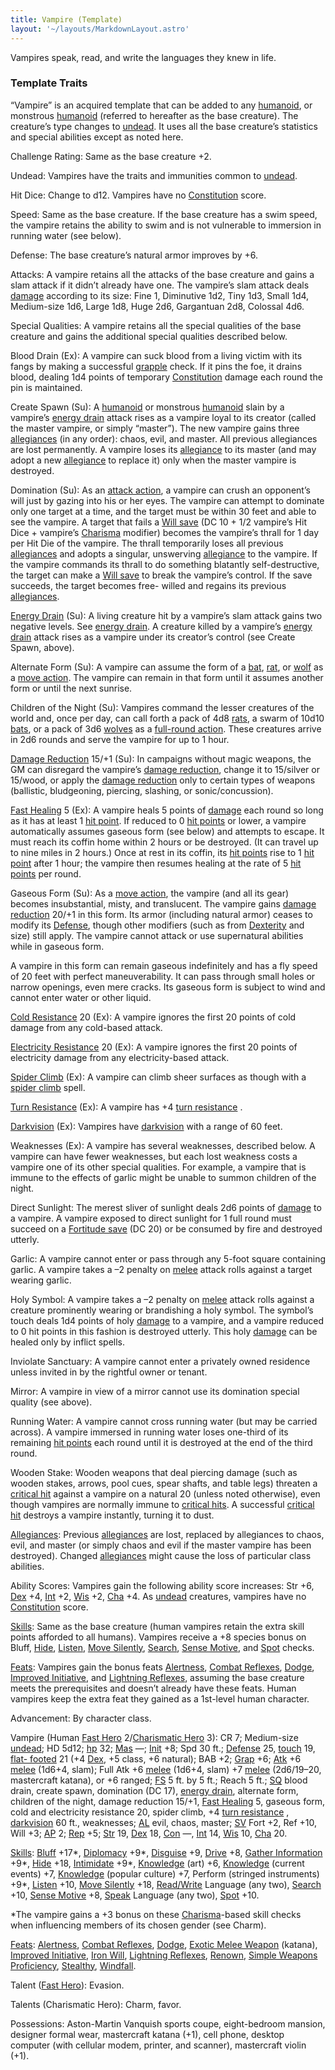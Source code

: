 ```yaml
---
title: Vampire (Template)
layout: '~/layouts/MarkdownLayout.astro'
---
```

Vampires speak, read, and write the languages they knew in life.

### Template Traits

“Vampire” is an acquired template that can be added to any
[humanoid](/modern.d20.srd/creature.types/humanoid), or monstrous
[humanoid](/modern.d20.srd/creature.types/humanoid) (referred to hereafter as
the base creature). The creature’s type changes to
[undead](/modern.d20.srd/creature.types/undead). It uses all the base
creature’s statistics and special abilities except as noted here.

Challenge Rating: Same as the base creature +2.

Undead: Vampires have the traits and immunities common to
[undead](/modern.d20.srd/creature.types/undead).

Hit Dice: Change to d12. Vampires have no
[Constitution](/modern.d20.srd/basics/ability.scores) score.

Speed: Same as the base creature. If the base creature has a swim speed, the
vampire retains the ability to swim and is not vulnerable to immersion in
running water (see below).

Defense: The base creature’s natural armor improves by +6.

Attacks: A vampire retains all the attacks of the base creature and gains a
slam attack if it didn’t already have one. The vampire’s slam attack deals
[damage](/modern.d20.srd/combat/damage) according to its size: Fine 1,
Diminutive 1d2, Tiny 1d3, Small 1d4, Medium-size 1d6, Large 1d8, Huge 2d6,
Gargantuan 2d8, Colossal 4d6.

Special Qualities: A vampire retains all the special qualities of the base
creature and gains the additional special qualities described below.

Blood Drain (Ex): A vampire can suck blood from a living victim with its fangs
by making a successful [grapple](/modern.d20.srd/combat/grapple) check. If it
pins the foe, it drains blood, dealing 1d4 points of temporary
[Constitution](/modern.d20.srd/basics/ability.scores) damage each round the
pin is maintained.

Create Spawn (Su): A [humanoid](/modern.d20.srd/creature.types/humanoid) or
monstrous [humanoid](/modern.d20.srd/creature.types/humanoid) slain by a
vampire’s [energy drain](/modern.d20.srd/special.abilities/energy.drain)
attack rises as a vampire loyal to its creator (called the master vampire, or
simply “master”). The new vampire gains three
[allegiances](/modern.d20.srd/basics/allegiances) (in any order): chaos, evil,
and master. All previous allegiances are lost permanently. A vampire loses its
[allegiance](/modern.d20.srd/basics/allegiances) to its master (and may adopt
a new [allegiance](/modern.d20.srd/basics/allegiances) to replace it) only
when the master vampire is destroyed.

Domination (Su): As an [attack action](/modern.d20.srd/combat/attack.actions),
a vampire can crush an opponent’s will just by gazing into his or her eyes.
The vampire can attempt to dominate only one target at a time, and the target
must be within 30 feet and able to see the vampire. A target that fails a
[Will save](/modern.d20.srd/basics/saving.throws) (DC 10 + 1/2 vampire’s Hit
Dice + vampire’s [Charisma](/modern.d20.srd/basics/ability.scores) modifier)
becomes the vampire’s thrall for 1 day per Hit Die of the vampire. The thrall
temporarily loses all previous
[allegiances](/modern.d20.srd/basics/allegiances) and adopts a singular,
unswerving [allegiance](/modern.d20.srd/basics/allegiances) to the vampire. If
the vampire commands its thrall to do something blatantly self-destructive,
the target can make a [Will save](/modern.d20.srd/basics/saving.throws) to
break the vampire’s control. If the save succeeds, the target becomes free-
willed and regains its previous
[allegiances](/modern.d20.srd/basics/allegiances).

[Energy Drain](/modern.d20.srd/special.abilities/energy.drain) (Su): A living
creature hit by a vampire’s slam attack gains two negative levels. See [energy drain](/modern.d20.srd/special.abilities/energy.drain). A creature killed by a
vampire’s [energy drain](/modern.d20.srd/special.abilities/energy.drain)
attack rises as a vampire under its creator’s control (see Create Spawn,
above).

Alternate Form (Su): A vampire can assume the form of a
[bat](/modern.d20.srd/creatures/bat), [rat](/modern.d20.srd/creatures/rat), or
[wolf](/modern.d20.srd/creatures/wolf) as a [move action](/modern.d20.srd/combat/move.actions). The vampire can remain in that
form until it assumes another form or until the next sunrise.

Children of the Night (Su): Vampires command the lesser creatures of the world
and, once per day, can call forth a pack of 4d8
[rats](/modern.d20.srd/creatures/rat), a swarm of 10d10
[bats](/modern.d20.srd/creatures/bat), or a pack of 3d6
[wolves](/modern.d20.srd/creatures/wolf) as a [full-round action](/modern.d20.srd/combat/full.round.actions). These creatures arrive in
2d6 rounds and serve the vampire for up to 1 hour.

[Damage Reduction](/modern.d20.srd/special.abilities/damage.reduction) 15/+1
(Su): In campaigns without magic weapons, the GM can disregard the vampire’s
[damage reduction](/modern.d20.srd/special.abilities/damage.reduction), change
it to 15/silver or 15/wood, or apply the [damage reduction](/modern.d20.srd/special.abilities/damage.reduction) only to certain
types of weapons (ballistic, bludgeoning, piercing, slashing, or
sonic/concussion).

[Fast Healing](/modern.d20.srd/special.abilities/fast.healing) 5 (Ex): A
vampire heals 5 points of [damage](/modern.d20.srd/combat/damage) each round
so long as it has at least 1 [hit point](/modern.d20.srd/combat/hit.points).
If reduced to 0 [hit points](/modern.d20.srd/combat/hit.points) or lower, a
vampire automatically assumes gaseous form (see below) and attempts to escape.
It must reach its coffin home within 2 hours or be destroyed. (It can travel
up to nine miles in 2 hours.) Once at rest in its coffin, its [hit points](/modern.d20.srd/combat/hit.points) rise to 1 [hit point](/modern.d20.srd/combat/hit.points) after 1 hour; the vampire then
resumes healing at the rate of 5 [hit points](/modern.d20.srd/combat/hit.points) per round.

Gaseous Form (Su): As a [move action](/modern.d20.srd/combat/move.actions),
the vampire (and all its gear) becomes insubstantial, misty, and translucent.
The vampire gains [damage reduction](/modern.d20.srd/special.abilities/damage.reduction) 20/+1 in this
form. Its armor (including natural armor) ceases to modify its
[Defense](/modern.d20.srd/combat/defense), though other modifiers (such as
from [Dexterity](/modern.d20.srd/basics/ability.scores) and size) still apply.
The vampire cannot attack or use supernatural abilities while in gaseous form.

A vampire in this form can remain gaseous indefinitely and has a fly speed of
20 feet with perfect maneuverability. It can pass through small holes or
narrow openings, even mere cracks. Its gaseous form is subject to wind and
cannot enter water or other liquid.

[Cold Resistance](/modern.d20.srd/special.abilities/resistance.to.energy) 20
(Ex): A vampire ignores the first 20 points of cold damage from any cold-based
attack.

[Electricity Resistance](/modern.d20.srd/special.abilities/resistance.to.energy) 20 (Ex): A
vampire ignores the first 20 points of electricity damage from any
electricity-based attack.

[Spider Climb](/modern.d20.srd/fx/spider.climb) (Ex): A vampire can climb
sheer surfaces as though with a [spider climb](/modern.d20.srd/fx/spider.climb) spell.

[Turn Resistance](/modern.d20.srd/special.abilities/turn.resistance) (Ex): A
vampire has +4 [turn resistance](/modern.d20.srd/special.abilities/turn.resistance) .

[Darkvision](/modern.d20.srd/special.abilities/darkvision) (Ex): Vampires have
[darkvision](/modern.d20.srd/special.abilities/darkvision) with a range of 60
feet.

Weaknesses (Ex): A vampire has several weaknesses, described below. A vampire
can have fewer weaknesses, but each lost weakness costs a vampire one of its
other special qualities. For example, a vampire that is immune to the effects
of garlic might be unable to summon children of the night.

Direct Sunlight: The merest sliver of sunlight deals 2d6 points of
[damage](/modern.d20.srd/combat/damage) to a vampire. A vampire exposed to
direct sunlight for 1 full round must succeed on a [Fortitude save](/modern.d20.srd/basics/saving.throws) (DC 20) or be consumed by fire and
destroyed utterly.

Garlic: A vampire cannot enter or pass through any 5-foot square containing
garlic. A vampire takes a –2 penalty on
[melee](/modern.d20.srd/combat/attack.roll) attack rolls against a target
wearing garlic.

Holy Symbol: A vampire takes a –2 penalty on
[melee](/modern.d20.srd/combat/attack.roll) attack rolls against a creature
prominently wearing or brandishing a holy symbol. The symbol’s touch deals 1d4
points of holy [damage](/modern.d20.srd/combat/damage) to a vampire, and a
vampire reduced to 0 hit points in this fashion is destroyed utterly. This
holy [damage](/modern.d20.srd/combat/damage) can be healed only by inflict
spells.

Inviolate Sanctuary: A vampire cannot enter a privately owned residence unless
invited in by the rightful owner or tenant.

Mirror: A vampire in view of a mirror cannot use its domination special
quality (see above).

Running Water: A vampire cannot cross running water (but may be carried
across). A vampire immersed in running water loses one-third of its remaining
[hit points](/modern.d20.srd/combat/hit.points) each round until it is
destroyed at the end of the third round.

Wooden Stake: Wooden weapons that deal piercing damage (such as wooden stakes,
arrows, pool cues, spear shafts, and table legs) threaten a [critical hit](/modern.d20.srd/combat/critical.hits) against a vampire on a natural 20
(unless noted otherwise), even though vampires are normally immune to
[critical hits](/modern.d20.srd/combat/critical.hits). A successful [critical hit](/modern.d20.srd/combat/critical.hits) destroys a vampire instantly,
turning it to dust.

[Allegiances](/modern.d20.srd/basics/allegiances): Previous
[allegiances](/modern.d20.srd/basics/allegiances) are lost, replaced by
allegiances to chaos, evil, and master (or simply chaos and evil if the master
vampire has been destroyed). Changed
[allegiances](/modern.d20.srd/basics/allegiances) might cause the loss of
particular class abilities.

Ability Scores: Vampires gain the following ability score increases: Str +6,
[Dex](/modern.d20.srd/basics/ability.scores) +4,
[Int](/modern.d20.srd/basics/ability.scores) +2,
[Wis](/modern.d20.srd/basics/ability.scores) +2,
[Cha](/modern.d20.srd/basics/ability.scores) +4. As
[undead](/modern.d20.srd/creature.types/undead) creatures, vampires have no
[Constitution](/modern.d20.srd/basics/ability.scores) score.

[Skills](/modern.d20.srd/skills): Same as the base creature (human vampires
retain the extra skill points afforded to all humans). Vampires receive a +8
species bonus on Bluff, [Hide](/modern.d20.srd/skills/hide),
[Listen](/modern.d20.srd/skills/listen), [Move Silently](/modern.d20.srd/skills/move.silently),
[Search](/modern.d20.srd/skills/search), [Sense Motive](/modern.d20.srd/skills/sense.motive), and
[Spot](/modern.d20.srd/skills/spot) checks.

[Feats](/modern.d20.srd/feats): Vampires gain the bonus feats
[Alertness](/modern.d20.srd/feats/alertness), [Combat Reflexes](/modern.d20.srd/feats/combat.reflexes),
[Dodge](/modern.d20.srd/feats/dodge), [Improved Initiative](/modern.d20.srd/feats/improved.initiative), and [Lightning Reflexes](/modern.d20.srd/feats/lightning.reflexes), assuming the base
creature meets the prerequisites and doesn’t already have these feats. Human
vampires keep the extra feat they gained as a 1st-level human character.

Advancement: By character class.

Vampire (Human [Fast Hero](/modern.d20.srd/classes/basic/fast.hero)
2/[Charismatic Hero](/modern.d20.srd/classes/basic/charismatic.hero) 3): CR 7;
Medium-size [undead](/modern.d20.srd/creature.types/undead); HD 5d12;
[hp](/modern.d20.srd/combat/hit.points) 32;
[Mas](/modern.d20.srd/creatures/creature.overview) —;
[Init](/modern.d20.srd/combat/initiative) +8; Spd 30 ft.;
[Defense](/modern.d20.srd/combat/defense) 25,
[touch](/modern.d20.srd/combat/attack.actions) 19, [flat- footed](/modern.d20.srd/combat/surprise) 21 (+4
[Dex](/modern.d20.srd/basics/ability.scores), +5 class, +6 natural); BAB +2;
[Grap](/modern.d20.srd/combat/grapple) +6;
[Atk](/modern.d20.srd/combat/attack.roll) +6
[melee](/modern.d20.srd/combat/attack.roll) (1d6+4, slam); Full Atk +6
[melee](/modern.d20.srd/combat/attack.roll) (1d6+4, slam) +7
[melee](/modern.d20.srd/combat/attack.roll) (2d6/19–20, mastercraft katana),
or +6 ranged; [FS](/modern.d20.srd/creatures/creature.overview) 5 ft. by 5
ft.; Reach 5 ft.; [SQ](/modern.d20.srd/creatures/creature.overview) blood
drain, create spawn, domination (DC 17), [energy drain](/modern.d20.srd/special.abilities/energy.drain), alternate form,
children of the night, damage reduction 15/+1, [Fast Healing](/modern.d20.srd/special.abilities/fast.healing) 5, gaseous form, cold
and electricity resistance 20, spider climb, +4 [turn resistance](/modern.d20.srd/special.abilities/turn.resistance) ,
[darkvision](/modern.d20.srd/special.abilities/darkvision) 60 ft., weaknesses;
[AL](/modern.d20.srd/basics/allegiances) evil, chaos, master;
[SV](/modern.d20.srd/basics/saving.throws) Fort +2, Ref +10, Will +3;
[AP](/modern.d20.srd/creatures/creature.overview) 2;
[Rep](/modern.d20.srd/creatures/creature.overview) +5;
[Str](/modern.d20.srd/basics/ability.scores) 19,
[Dex](/modern.d20.srd/basics/ability.scores) 18,
[Con](/modern.d20.srd/basics/ability.scores) —,
[Int](/modern.d20.srd/basics/ability.scores) 14,
[Wis](/modern.d20.srd/basics/ability.scores) 10,
[Cha](/modern.d20.srd/basics/ability.scores) 20.

[Skills](/modern.d20.srd/skills): [Bluff](/modern.d20.srd/skills/bluff) +17*,
[Diplomacy](/modern.d20.srd/skills/diplomacy) +9*,
[Disguise](/modern.d20.srd/skills/disguise) +9,
[Drive](/modern.d20.srd/skills/drive) +8, [Gather Information](/modern.d20.srd/skills/gather.information) +9*,
[Hide](/modern.d20.srd/skills/hide) +18,
[Intimidate](/modern.d20.srd/skills/intimidate) +9*,
[Knowledge](/modern.d20.srd/skills/knowledge) (art) +6,
[Knowledge](/modern.d20.srd/skills/knowledge) (current events) +7,
[Knowledge](/modern.d20.srd/skills/knowledge) (popular culture) +7, Perform
(stringed instruments) +9*, [Listen](/modern.d20.srd/skills/listen) +10, [Move Silently](/modern.d20.srd/skills/move.silently) +18,
[Read/Write](/modern.d20.srd/skills/read.write.language) Language (any two),
[Search](/modern.d20.srd/skills/search) +10, [Sense Motive](/modern.d20.srd/skills/sense.motive) +8,
[Speak](/modern.d20.srd/skills/speak.language) Language (any two),
[Spot](/modern.d20.srd/skills/spot) +10.

*The vampire gains a +3 bonus on these [Charisma](/modern.d20.srd/basics/ability.scores)-based skill checks when influencing members of its chosen gender (see Charm).

[Feats](/modern.d20.srd/feats): [Alertness](/modern.d20.srd/feats/alertness),
[Combat Reflexes](/modern.d20.srd/feats/combat.reflexes),
[Dodge](/modern.d20.srd/feats/dodge), [Exotic Melee Weapon](/modern.d20.srd/feats/exotic.melee.weapons.proficiency) (katana),
[Improved Initiative](/modern.d20.srd/feats/improved.initiative), [Iron Will](/modern.d20.srd/feats/iron.will), [Lightning Reflexes](/modern.d20.srd/feats/lightning.reflexes),
[Renown](/modern.d20.srd/feats/renown), [Simple Weapons Proficiency](/modern.d20.srd/feats/simple.weapons.proficiency),
[Stealthy](/modern.d20.srd/feats/stealthy),
[Windfall](/modern.d20.srd/feats/windfall).

Talent ([Fast Hero](/modern.d20.srd/classes/basic/fast.hero)): Evasion.

Talents (Charismatic Hero): Charm, favor.

Possessions: Aston-Martin Vanquish sports coupe, eight-bedroom mansion,
designer formal wear, mastercraft katana (+1), cell phone, desktop computer
(with cellular modem, printer, and scanner), mastercraft violin (+1).

